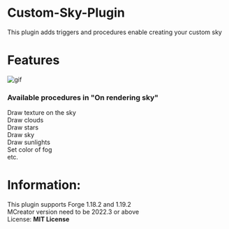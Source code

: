 # Custom-Sky-Plugin
This plugin adds triggers and procedures enable creating your custom sky

# Features
![gif](https://lh3.googleusercontent.com/pw/AMWts8BJLhKpY_cNUQnSjTHZnMXUdXiixDa4jI9M3lqsUK5Dv41ZuBOODPscULdXUEwkQ7JnGJ-QMZozt9WAMXIMD68hhvpxo08aUjmAN6Cfs_P4udzOyxSLzOjvcMkVkak8tLJRPVSRZO5b2TC_JsFLagb1=w1010-h321-no?authuser=0)
### Available procedures in "On rendering sky"  
Draw texture on the sky  
Draw clouds  
Draw stars  
Draw sky  
Draw sunlights  
Set color of fog  
etc.

# Information:
This plugin supports Forge 1.18.2 and 1.19.2  
MCreator version need to be 2022.3 or above  
License: __MIT License__
